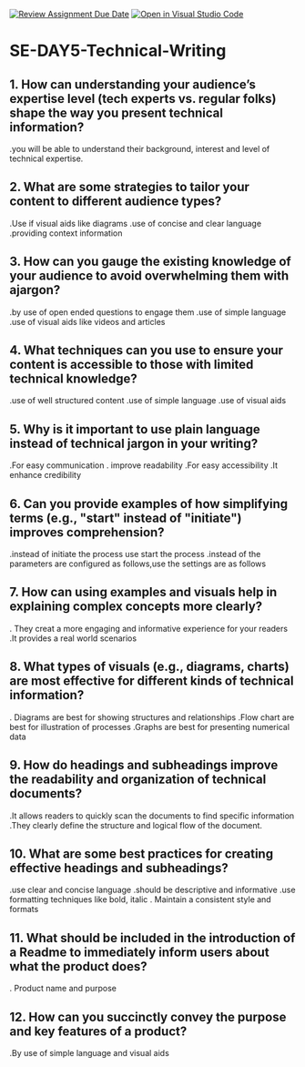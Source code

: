 [![Review Assignment Due Date](https://classroom.github.com/assets/deadline-readme-button-22041afd0340ce965d47ae6ef1cefeee28c7c493a6346c4f15d667ab976d596c.svg)](https://classroom.github.com/a/zsAR-pyY)
[![Open in Visual Studio Code](https://classroom.github.com/assets/open-in-vscode-2e0aaae1b6195c2367325f4f02e2d04e9abb55f0b24a779b69b11b9e10269abc.svg)](https://classroom.github.com/online_ide?assignment_repo_id=17197835&assignment_repo_type=AssignmentRepo)
# SE-DAY5-Technical-Writing
## 1. How can understanding your audience’s expertise level (tech experts vs. regular folks) shape the way you present technical information?
.you will be able to understand their background, interest and level of technical expertise.
## 2. What are some strategies to tailor your content to different audience types?
.Use if visual aids like diagrams 
.use of concise and clear language 
.providing context information 
## 3. How can you gauge the existing knowledge of your audience to avoid overwhelming them with ajargon?
.by use of open ended questions to engage them
.use of simple language 
.use of visual aids like videos and articles 
## 4. What techniques can you use to ensure your content is accessible to those with limited technical knowledge?
.use of well structured content 
.use of simple language 
.use of visual aids
## 5. Why is it important to use plain language instead of technical jargon in your writing?
.For easy communication 
. improve readability 
.For easy accessibility 
.It enhance credibility 
## 6. Can you provide examples of how simplifying terms (e.g., "start" instead of "initiate") improves comprehension?
.instead of initiate the process use start the process 
.instead of the parameters are configured as follows,use the settings are as follows 
## 7. How can using examples and visuals help in explaining complex concepts more clearly?
. They creat a more engaging and informative experience for your readers 
.It provides a real world scenarios 
## 8. What types of visuals (e.g., diagrams, charts) are most effective for different kinds of technical information?
. Diagrams are best for showing structures and relationships 
.Flow chart are best for illustration of processes 
.Graphs are best for presenting numerical data
## 9. How do headings and subheadings improve the readability and organization of technical documents?
.It allows readers to quickly scan the documents to find specific information 
.They clearly define the structure and logical flow of the document.
## 10. What are some best practices for creating effective headings and subheadings?
.use clear and concise language
.should be descriptive and informative
.use formatting techniques like bold, italic 
. Maintain a consistent style and formats
## 11. What should be included in the introduction of a Readme to immediately inform users about what the product does?
. Product name and purpose 
## 12. How can you succinctly convey the purpose and key features of a product?
.By use of simple language and visual aids
